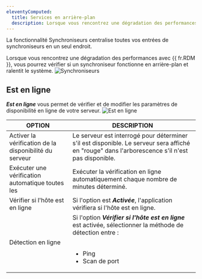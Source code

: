 ```yaml
---
eleventyComputed:
  title: Services en arrière-plan
  description: Lorsque vous rencontrez une dégradation des performances avec {{ fr.RDM }}, vous pourrez vérifier si un synchroniseur fonctionne en arrière-plan et ralentit le système.
---
```

La fonctionnalité Synchroniseurs centralise toutes vos entrées de synchroniseurs en un seul endroit.

Lorsque vous rencontrez une dégradation des performances avec {{ fr.RDM }}, vous pourrez vérifier si un synchroniseur fonctionne en arrière-plan et ralentit le système.
![Synchroniseurs](https://cdnweb.devolutions.net/docs/docs_en_rdm_windows_clip11280.png)

## Est en ligne

***Est en ligne*** vous permet de vérifier et de modifier les paramètres de disponibilité en ligne de votre serveur.
![Est en ligne](https://cdnweb.devolutions.net/docs/RDMW6033_2024_2.png)


| OPTION                      | DESCRIPTION                                                            |
|-----------------------------|------------------------------------------------------------------------|
| Activer la vérification de la disponibilité du serveur | Le serveur est interrogé pour déterminer s'il est disponible. Le serveur sera affiché en "rouge" dans l'arborescence s'il n'est pas disponible.    |
| Exécuter une vérification automatique toutes les    | Exécuter la vérification en ligne automatiquement chaque nombre de minutes déterminé.                                                        |
| Vérifier si l'hôte est en ligne                  | Si l'option est ***Activée***, l'application vérifiera si l'hôte est en ligne.                                                   |
| Détection en ligne                 | Si l'option ***Vérifier si l'hôte est en ligne*** est activée, sélectionner la méthode de détection entre : <br><br> <ul><li>Ping</li><li>Scan de port</li></ul>|